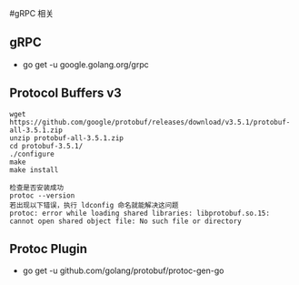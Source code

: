 #gRPC 相关

## gRPC
* go get -u google.golang.org/grpc

## Protocol Buffers v3
```
wget https://github.com/google/protobuf/releases/download/v3.5.1/protobuf-all-3.5.1.zip
unzip protobuf-all-3.5.1.zip
cd protobuf-3.5.1/
./configure
make
make install

检查是否安装成功
protoc --version
若出现以下错误，执行 ldconfig 命名就能解决这问题
protoc: error while loading shared libraries: libprotobuf.so.15: cannot open shared object file: No such file or directory
```

## Protoc Plugin
* go get -u github.com/golang/protobuf/protoc-gen-go